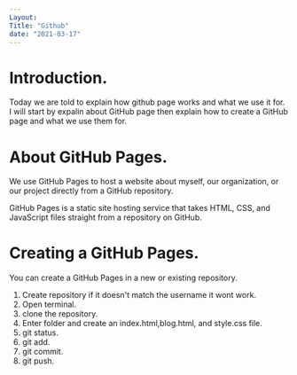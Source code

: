 ```yaml
---
Layout:
Title: "Github"
date: "2021-03-17"
---
```


# Introduction.
  
  Today we are told to explain how github page works and what we use it for. I will start by expalin about GitHub page then explain how to create a GitHub page and what we use them for.

# About GitHub Pages.

We use GitHub Pages to host a website about myself, our organization, or our project directly from a GitHub repository.

GitHub Pages is a static site hosting service that takes HTML, CSS, and JavaScript files straight from a repository on GitHub.

# Creating a GitHub Pages.

You can create a GitHub Pages in a new or existing repository.

1. Create repository if it doesn't match the username it wont work.
2. Open terminal. 
4. clone the repository.
3. Enter folder and create an index.html,blog.html, and style.css file. 
5. git status. 
6. git add.
7. git commit.
8. git push.













